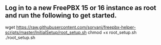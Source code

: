 ## Log in to a new FreePBX 15 or 16 instance as root and run the following to get started.

wget https://raw.githubusercontent.com/sorvani/freepbx-helper-scripts/master/InitialSetup/root_setup.sh
chmod +x root_setup.sh
./root_setup.sh

